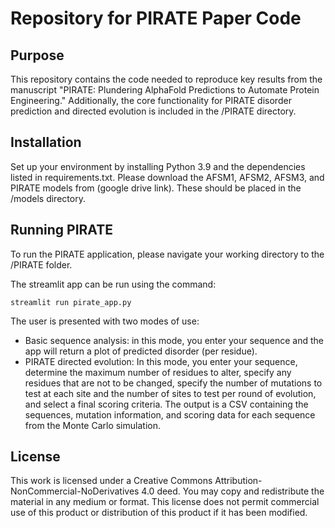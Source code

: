 # Repository for PIRATE Paper Code 

## Purpose

This repository contains the code needed to reproduce key results from the manuscript "PIRATE: Plundering AlphaFold Predictions to Automate Protein Engineering." Additionally, the core functionality for PIRATE disorder prediction and directed evolution is included in the /PIRATE directory. 

## Installation

Set up your environment by installing Python 3.9 and the dependencies listed in requirements.txt. Please download the AFSM1, AFSM2, AFSM3, and PIRATE models from (google drive link). These should be placed in the /models directory.


## Running PIRATE

To run the PIRATE application, please navigate your working directory to the /PIRATE folder.

The streamlit app can be run using the command: 

```streamlit run pirate_app.py```

The user is presented with two modes of use:
- Basic sequence analysis: in this mode, you enter your sequence and the app will return a plot of predicted disorder (per residue).
- PIRATE directed evolution: In this mode, you enter your sequence, determine the maximum number of residues to alter, specify any residues that are not to be changed, specify the number of mutations to test at each site and the number of sites to test per round of evolution, and select a final scoring criteria. The output is a CSV containing the sequences, mutation information, and scoring data for each sequence from the Monte Carlo simulation. 

## License

This work is licensed under a Creative Commons Attribution-NonCommercial-NoDerivatives 4.0 deed. You may copy and redistribute the material in any medium or format. This license does not permit commercial use of this product or distribution of this product if it has been modified. 